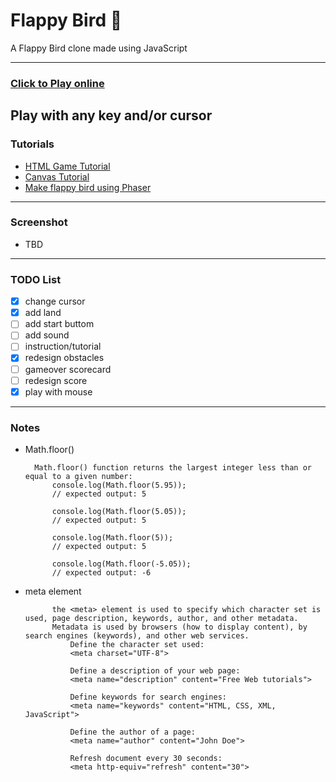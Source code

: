 # Flappy Bird  :angel:

A Flappy Bird clone made using JavaScript

----
### [Click to Play online](https://chloeiii.github.io/FlappyBird/) 
Play with any key and/or cursor
----
### Tutorials
* [HTML Game Tutorial](https://www.w3schools.com/graphics/game_intro.asp)
* [Canvas Tutorial](https://www.w3schools.com/graphics/canvas_intro.asp)
* [Make flappy bird using Phaser](http://www.lessmilk.com/tutorial/flappy-bird-phaser-1)

----
### Screenshot
* TBD

----
### TODO List
- [x] change cursor
- [x] add land
- [ ] add start buttom
- [ ] add sound
- [ ] instruction/tutorial
- [x] redesign obstacles
- [ ] gameover scorecard
- [ ] redesign score
- [x] play with mouse 

----
### Notes
* Math.floor()

		Math.floor() function returns the largest integer less than or equal to a given number:
			console.log(Math.floor(5.95));
			// expected output: 5

			console.log(Math.floor(5.05));
			// expected output: 5

			console.log(Math.floor(5));
			// expected output: 5

			console.log(Math.floor(-5.05));
			// expected output: -6

* meta element

			the <meta> element is used to specify which character set is used, page description, keywords, author, and other metadata.
			Metadata is used by browsers (how to display content), by search engines (keywords), and other web services.
				Define the character set used:
				<meta charset="UTF-8">
				
				Define a description of your web page:
				<meta name="description" content="Free Web tutorials">
				
				Define keywords for search engines:
				<meta name="keywords" content="HTML, CSS, XML, JavaScript">
				
				Define the author of a page:
				<meta name="author" content="John Doe">
				
				Refresh document every 30 seconds:
				<meta http-equiv="refresh" content="30">


